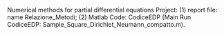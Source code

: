 Numerical methods for partial differential equations Project: 
(1) report file: name Relazione_Metodi;
(2) Matlab Code: CodiceEDP (Main Run CodiceEDP: Sample_Square_Dirichlet_Neumann_compatto.m).
